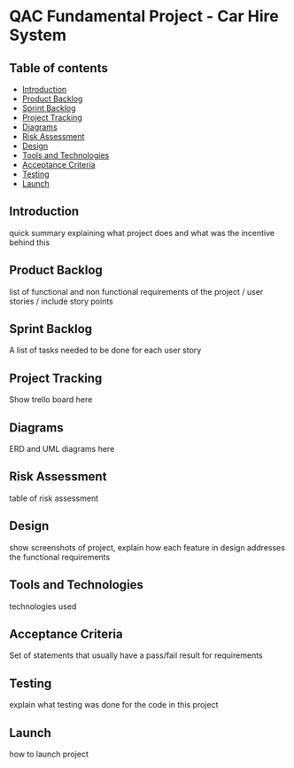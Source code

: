 # QAC Fundamental Project - Car Hire System

## Table of contents
* [Introduction](#introduction)
* [Product Backlog](#product-backlog)
* [Sprint Backlog](#sprint-backlog)
* [Project Tracking](#project-tracking)
* [Diagrams](#diagrams)
* [Risk Assessment](#risk-assessment)
* [Design](#design)
* [Tools and Technologies](#tools-and-technologies)
* [Acceptance Criteria](#acceptance-criteria)
* [Testing](#testing)
* [Launch](#launch)

## Introduction

quick summary explaining what project does and what was the incentive behind this

## Product Backlog

list of functional and non functional requirements of the project / user stories / include story points

## Sprint Backlog

A list of tasks needed to be done for each user story

## Project Tracking

Show trello board here

## Diagrams

ERD and UML diagrams here

## Risk Assessment

table of risk assessment

## Design

show screenshots of project, explain how each feature in design addresses the functional requirements

## Tools and Technologies

technologies used

## Acceptance Criteria

Set of statements that usually have a pass/fail result for requirements

## Testing

explain what testing was done for the code in this project

## Launch

how to launch project
